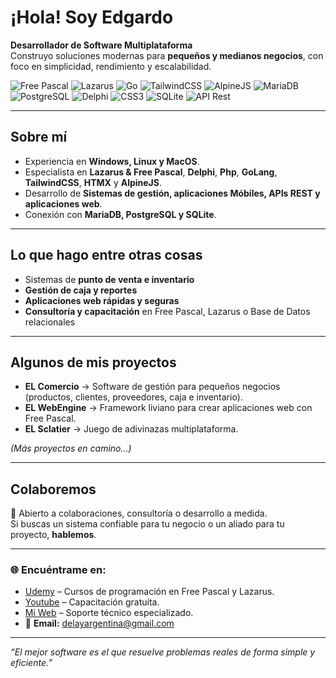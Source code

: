 # ¡Hola! Soy Edgardo  

**Desarrollador de Software Multiplataforma**  
Construyo soluciones modernas para **pequeños y medianos negocios**, con foco en simplicidad, rendimiento y escalabilidad.  

![Free Pascal](https://img.shields.io/badge/FreePascal-4E4E4E?style=for-the-badge&logo=code&logoColor=white) ![Lazarus](https://img.shields.io/badge/Lazarus-4E4E4E?style=for-the-badge&logo=code&logoColor=white)   ![Go](https://img.shields.io/badge/Go-00ADD8?style=for-the-badge&logo=go&logoColor=white)  ![TailwindCSS](https://img.shields.io/badge/TailwindCSS-38B2AC?style=for-the-badge&logo=tailwind-css&logoColor=white)  ![AlpineJS](https://img.shields.io/badge/AlpineJS-77C1D2?style=for-the-badge&logo=javascript&logoColor=black)  ![MariaDB](https://img.shields.io/badge/MariaDB-003545?style=for-the-badge&logo=mariadb&logoColor=white)  ![PostgreSQL](https://img.shields.io/badge/PostgreSQL-336791?style=for-the-badge&logo=postgresql&logoColor=white) ![Delphi](https://img.shields.io/badge/Delphi-0A75AD?style=for-the-badge&logo=delphi&logoColor=white)  ![CSS3](https://img.shields.io/badge/CSS3-77C1D2?style=for-the-badge&logo=javascript&logoColor=black)   ![SQLite](https://img.shields.io/badge/MariaDB-003545?style=for-the-badge&logo=mariadb&logoColor=white)  ![API Rest](https://img.shields.io/badge/AlpineJS-77C1D2?style=for-the-badge&logo=javascript&logoColor=black)   

---

## Sobre mí
-  Experiencia en **Windows, Linux y MacOS**.  
- Especialista en **Lazarus & Free Pascal**,  **Delphi**,  **Php**, **GoLang**, **TailwindCSS**,  **HTMX** y **AlpineJS**.  
- Desarrollo de **Sistemas de gestión, aplicaciones Móbiles, APIs REST y aplicaciones web**.  
- Conexión con **MariaDB, PostgreSQL y SQLite**.  

---

## Lo que hago entre otras cosas
- Sistemas de **punto de venta e inventario**  
- **Gestión de caja y reportes**  
- **Aplicaciones web rápidas y seguras**  
- **Consultoría y capacitación** en Free Pascal, Lazarus o Base de Datos relacionales  

---

## Algunos de mis proyectos
- **EL Comercio** → Software de gestión para pequeños negocios (productos, clientes, proveedores, caja e inventario).  
- **EL WebEngine** → Framework liviano para crear aplicaciones web con Free Pascal.
- **EL Sclatier** → Juego de adivinazas multiplataforma.

*(Más proyectos en camino…)*

---

## Colaboremos
📩 Abierto a colaboraciones, consultoría o desarrollo a medida.  
Si buscas un sistema confiable para tu negocio o un aliado para tu proyecto, **hablemos**.  

---

### 🌐 Encuéntrame en:
- [Udemy](https://www.udemy.com/user/edgardo-m-lopez/) – Cursos de programación en Free Pascal y Lazarus.  
- [Youtube](https://www.youtube.com/@edgardomlopez) – Capacitación gratuíta.  
- [Mi Web](https://elserviciotecnico.ddns.net/) – Soporte técnico especializado.
- 📧 **Email:** delayargentina@gmail.com  

---
_“El mejor software es el que resuelve problemas reales de forma simple y eficiente.”_

